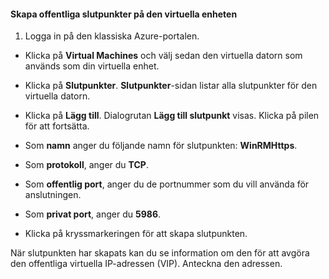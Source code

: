 #### Skapa offentliga slutpunkter på den virtuella enheten

1. Logga in på den klassiska Azure-portalen.

- Klicka på **Virtual Machines** och välj sedan den virtuella datorn som används som din virtuella enhet.

- Klicka på **Slutpunkter**. **Slutpunkter**-sidan listar alla slutpunkter för den virtuella datorn.

- Klicka på **Lägg till**. Dialogrutan **Lägg till slutpunkt** visas. Klicka på pilen för att fortsätta.

- Som **namn** anger du följande namn för slutpunkten: **WinRMHttps**.

- Som **protokoll**, anger du **TCP**.

- Som **offentlig port**, anger du de portnummer som du vill använda för anslutningen.

- Som **privat port**, anger du **5986**.

- Klicka på kryssmarkeringen för att skapa slutpunkten.

När slutpunkten har skapats kan du se information om den för att avgöra den offentliga virtuella IP-adressen (VIP). Anteckna den adressen.

<!--HONumber=Sep16_HO3-->


